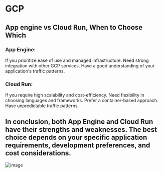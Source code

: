 # GCP
## App engine vs Cloud Run, When to Choose Which
### App Engine:
If you prioritize ease of use and managed infrastructure.
Need strong integration with other GCP services.
Have a good understanding of your application's traffic patterns.
### Cloud Run:
If you require high scalability and cost-efficiency.
Need flexibility in choosing languages and frameworks.
Prefer a container-based approach.
Have unpredictable traffic patterns.
## In conclusion, both App Engine and Cloud Run have their strengths and weaknesses. The best choice depends on your specific application requirements, development preferences, and cost considerations.
![image](https://github.com/user-attachments/assets/e0675ae6-68c9-4cb0-af98-c0b2253d8859)
